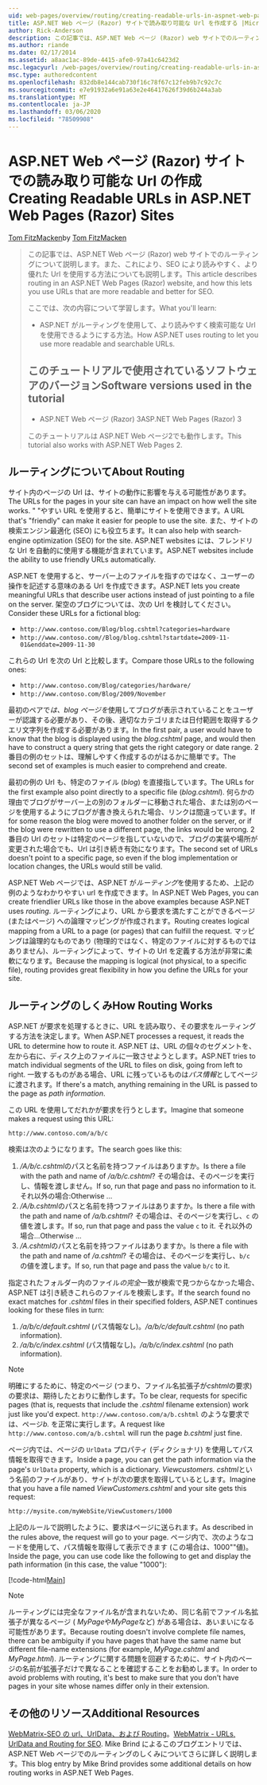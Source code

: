 ```yaml
---
uid: web-pages/overview/routing/creating-readable-urls-in-aspnet-web-pages-sites
title: ASP.NET Web ページ (Razor) サイトで読み取り可能な Url を作成する |Microsoft Docs
author: Rick-Anderson
description: この記事では、ASP.NET Web ページ (Razor) web サイトでのルーティングについて説明します。また、これにより、SEO により読みやすく、より優れた Url を使用する方法についても説明します。 作業内容
ms.author: riande
ms.date: 02/17/2014
ms.assetid: a8aac1ac-89de-4415-afe0-97a41c6423d2
msc.legacyurl: /web-pages/overview/routing/creating-readable-urls-in-aspnet-web-pages-sites
msc.type: authoredcontent
ms.openlocfilehash: 832db8e144cab730f16c78f67c12feb9b7c92c7c
ms.sourcegitcommit: e7e91932a6e91a63e2e46417626f39d6b244a3ab
ms.translationtype: MT
ms.contentlocale: ja-JP
ms.lasthandoff: 03/06/2020
ms.locfileid: "78509908"
---
```

# <a name="creating-readable-urls-in-aspnet-web-pages-razor-sites"></a><span data-ttu-id="f8ffc-104">ASP.NET Web ページ (Razor) サイトでの読み取り可能な Url の作成</span><span class="sxs-lookup"><span data-stu-id="f8ffc-104">Creating Readable URLs in ASP.NET Web Pages (Razor) Sites</span></span>

<span data-ttu-id="f8ffc-105">[Tom FitzMacken](https://github.com/tfitzmac)</span><span class="sxs-lookup"><span data-stu-id="f8ffc-105">by [Tom FitzMacken](https://github.com/tfitzmac)</span></span>

> <span data-ttu-id="f8ffc-106">この記事では、ASP.NET Web ページ (Razor) web サイトでのルーティングについて説明します。また、これにより、SEO により読みやすく、より優れた Url を使用する方法についても説明します。</span><span class="sxs-lookup"><span data-stu-id="f8ffc-106">This article describes routing in an ASP.NET Web Pages (Razor) website, and how this lets you use URLs that are more readable and better for SEO.</span></span>
> 
> <span data-ttu-id="f8ffc-107">ここでは、次の内容について学習します。</span><span class="sxs-lookup"><span data-stu-id="f8ffc-107">What you'll learn:</span></span>
> 
> - <span data-ttu-id="f8ffc-108">ASP.NET がルーティングを使用して、より読みやすく検索可能な Url を使用できるようにする方法。</span><span class="sxs-lookup"><span data-stu-id="f8ffc-108">How ASP.NET uses routing to let you use more readable and searchable URLs.</span></span>
>   
> 
> ## <a name="software-versions-used-in-the-tutorial"></a><span data-ttu-id="f8ffc-109">このチュートリアルで使用されているソフトウェアのバージョン</span><span class="sxs-lookup"><span data-stu-id="f8ffc-109">Software versions used in the tutorial</span></span>
> 
> 
> - <span data-ttu-id="f8ffc-110">ASP.NET Web ページ (Razor) 3</span><span class="sxs-lookup"><span data-stu-id="f8ffc-110">ASP.NET Web Pages (Razor) 3</span></span>
>   
> 
> <span data-ttu-id="f8ffc-111">このチュートリアルは ASP.NET Web ページ2でも動作します。</span><span class="sxs-lookup"><span data-stu-id="f8ffc-111">This tutorial also works with ASP.NET Web Pages 2.</span></span>

## <a name="about-routing"></a><span data-ttu-id="f8ffc-112">ルーティングについて</span><span class="sxs-lookup"><span data-stu-id="f8ffc-112">About Routing</span></span>

<span data-ttu-id="f8ffc-113">サイト内のページの Url は、サイトの動作に影響を与える可能性があります。</span><span class="sxs-lookup"><span data-stu-id="f8ffc-113">The URLs for the pages in your site can have an impact on how well the site works.</span></span> <span data-ttu-id="f8ffc-114">&quot; &quot;やすい URL を使用すると、簡単にサイトを使用できます。</span><span class="sxs-lookup"><span data-stu-id="f8ffc-114">A URL that's &quot;friendly&quot; can make it easier for people to use the site.</span></span> <span data-ttu-id="f8ffc-115">また、サイトの検索エンジン最適化 (SEO) にも役立ちます。</span><span class="sxs-lookup"><span data-stu-id="f8ffc-115">It can also help with search-engine optimization (SEO) for the site.</span></span> <span data-ttu-id="f8ffc-116">ASP.NET websites には、フレンドリな Url を自動的に使用する機能が含まれています。</span><span class="sxs-lookup"><span data-stu-id="f8ffc-116">ASP.NET websites include the ability to use friendly URLs automatically.</span></span>

<span data-ttu-id="f8ffc-117">ASP.NET を使用すると、サーバー上のファイルを指すのではなく、ユーザーの操作を記述する意味のある Url を作成できます。</span><span class="sxs-lookup"><span data-stu-id="f8ffc-117">ASP.NET lets you create meaningful URLs that describe user actions instead of just pointing to a file on the server.</span></span> <span data-ttu-id="f8ffc-118">架空のブログについては、次の Url を検討してください。</span><span class="sxs-lookup"><span data-stu-id="f8ffc-118">Consider these URLs for a fictional blog:</span></span>

- `http://www.contoso.com/Blog/blog.cshtml?categories=hardware`
- `http://www.contoso.com//Blog/blog.cshtml?startdate=2009-11-01&enddate=2009-11-30`

<span data-ttu-id="f8ffc-119">これらの Url を次の Url と比較します。</span><span class="sxs-lookup"><span data-stu-id="f8ffc-119">Compare those URLs to the following ones:</span></span>

- `http://www.contoso.com/Blog/categories/hardware/`
- `http://www.contoso.com/Blog/2009/November`

<span data-ttu-id="f8ffc-120">最初のペアで*は、blog ページを*使用してブログが表示されていることをユーザーが認識する必要があり、その後、適切なカテゴリまたは日付範囲を取得するクエリ文字列を作成する必要があります。</span><span class="sxs-lookup"><span data-stu-id="f8ffc-120">In the first pair, a user would have to know that the blog is displayed using the *blog.cshtml* page, and would then have to construct a query string that gets the right category or date range.</span></span> <span data-ttu-id="f8ffc-121">2番目の例のセットは、理解しやすく作成するのがはるかに簡単です。</span><span class="sxs-lookup"><span data-stu-id="f8ffc-121">The second set of examples is much easier to comprehend and create.</span></span>

<span data-ttu-id="f8ffc-122">最初の例の Url も、特定のファイル (*blog*) を直接指しています。</span><span class="sxs-lookup"><span data-stu-id="f8ffc-122">The URLs for the first example also point directly to a specific file (*blog.cshtml*).</span></span> <span data-ttu-id="f8ffc-123">何らかの理由でブログがサーバー上の別のフォルダーに移動された場合、または別のページを使用するようにブログが書き換えられた場合、リンクは間違っています。</span><span class="sxs-lookup"><span data-stu-id="f8ffc-123">If for some reason the blog were moved to another folder on the server, or if the blog were rewritten to use a different page, the links would be wrong.</span></span> <span data-ttu-id="f8ffc-124">2番目の Url のセットは特定のページを指していないので、ブログの実装や場所が変更された場合でも、Url は引き続き有効になります。</span><span class="sxs-lookup"><span data-stu-id="f8ffc-124">The second set of URLs doesn't point to a specific page, so even if the blog implementation or location changes, the URLs would still be valid.</span></span>

<span data-ttu-id="f8ffc-125">ASP.NET Web ページでは、ASP.NET が*ルーティング*を使用するため、上記の例のようなわかりやすい url を作成できます。</span><span class="sxs-lookup"><span data-stu-id="f8ffc-125">In ASP.NET Web Pages, you can create friendlier URLs like those in the above examples because ASP.NET uses *routing*.</span></span> <span data-ttu-id="f8ffc-126">ルーティングにより、URL から要求を満たすことができるページ (またはページ) への論理マッピングが作成されます。</span><span class="sxs-lookup"><span data-stu-id="f8ffc-126">Routing creates logical mapping from a URL to a page (or pages) that can fulfill the request.</span></span> <span data-ttu-id="f8ffc-127">マッピングは論理的なものであり (物理的ではなく、特定のファイルに対するものではありません)、ルーティングによって、サイトの Url を定義する方法が非常に柔軟になります。</span><span class="sxs-lookup"><span data-stu-id="f8ffc-127">Because the mapping is logical (not physical, to a specific file), routing provides great flexibility in how you define the URLs for your site.</span></span>

## <a name="how-routing-works"></a><span data-ttu-id="f8ffc-128">ルーティングのしくみ</span><span class="sxs-lookup"><span data-stu-id="f8ffc-128">How Routing Works</span></span>

<span data-ttu-id="f8ffc-129">ASP.NET が要求を処理するときに、URL を読み取り、その要求をルーティングする方法を決定します。</span><span class="sxs-lookup"><span data-stu-id="f8ffc-129">When ASP.NET processes a request, it reads the URL to determine how to route it.</span></span> <span data-ttu-id="f8ffc-130">ASP.NET は、URL の個々のセグメントを、左から右に、ディスク上のファイルに一致させようとします。</span><span class="sxs-lookup"><span data-stu-id="f8ffc-130">ASP.NET tries to match individual segments of the URL to files on disk, going from left to right.</span></span> <span data-ttu-id="f8ffc-131">一致するものがある場合、URL に残っているものは*パス情報*としてページに渡されます。</span><span class="sxs-lookup"><span data-stu-id="f8ffc-131">If there's a match, anything remaining in the URL is passed to the page as *path information*.</span></span>

<span data-ttu-id="f8ffc-132">この URL を使用してだれかが要求を行うとします。</span><span class="sxs-lookup"><span data-stu-id="f8ffc-132">Imagine that someone makes a request using this URL:</span></span>

`http://www.contoso.com/a/b/c`

<span data-ttu-id="f8ffc-133">検索は次のようになります。</span><span class="sxs-lookup"><span data-stu-id="f8ffc-133">The search goes like this:</span></span>

1. <span data-ttu-id="f8ffc-134">*/A/b/c.cshtml*のパスと名前を持つファイルはありますか。</span><span class="sxs-lookup"><span data-stu-id="f8ffc-134">Is there a file with the path and name of */a/b/c.cshtml*?</span></span> <span data-ttu-id="f8ffc-135">その場合は、そのページを実行し、情報を渡しません。</span><span class="sxs-lookup"><span data-stu-id="f8ffc-135">If so, run that page and pass no information to it.</span></span> <span data-ttu-id="f8ffc-136">それ以外の場合:</span><span class="sxs-lookup"><span data-stu-id="f8ffc-136">Otherwise ...</span></span>
2. <span data-ttu-id="f8ffc-137">*/A/b.cshtml*のパスと名前を持つファイルはありますか。</span><span class="sxs-lookup"><span data-stu-id="f8ffc-137">Is there a file with the path and name of */a/b.cshtml*?</span></span> <span data-ttu-id="f8ffc-138">その場合は、そのページを実行し、`c` の値を渡します。</span><span class="sxs-lookup"><span data-stu-id="f8ffc-138">If so, run that page and pass the value `c` to it.</span></span> <span data-ttu-id="f8ffc-139">それ以外の場合...</span><span class="sxs-lookup"><span data-stu-id="f8ffc-139">Otherwise …</span></span>
3. <span data-ttu-id="f8ffc-140">*/A.cshtml*のパスと名前を持つファイルはありますか。</span><span class="sxs-lookup"><span data-stu-id="f8ffc-140">Is there a file with the path and name of */a.cshtml*?</span></span> <span data-ttu-id="f8ffc-141">その場合は、そのページを実行し、`b/c` の値を渡します。</span><span class="sxs-lookup"><span data-stu-id="f8ffc-141">If so, run that page and pass the value `b/c` to it.</span></span>

<span data-ttu-id="f8ffc-142">指定されたフォルダー内のファイル*の完全*一致が検索で見つからなかった場合、ASP.NET は引き続きこれらのファイルを検索します。</span><span class="sxs-lookup"><span data-stu-id="f8ffc-142">If the search found no exact matches for *.cshtml* files in their specified folders, ASP.NET continues looking for these files in turn:</span></span>

1. <span data-ttu-id="f8ffc-143">*/a/b/c/default.cshtml* (パス情報なし)。</span><span class="sxs-lookup"><span data-stu-id="f8ffc-143">*/a/b/c/default.cshtml* (no path information).</span></span>
2. <span data-ttu-id="f8ffc-144">*/a/b/c/index.cshtml* (パス情報なし)。</span><span class="sxs-lookup"><span data-stu-id="f8ffc-144">*/a/b/c/index.cshtml* (no path information).</span></span>

> [!NOTE]
> <span data-ttu-id="f8ffc-145">明確にするために、特定のページ (つまり、ファイル名拡張子が*cshtml*の要求) の要求は、期待したとおりに動作します。</span><span class="sxs-lookup"><span data-stu-id="f8ffc-145">To be clear, requests for specific pages (that is, requests that include the *.cshtml* filename extension) work just like you'd expect.</span></span> <span data-ttu-id="f8ffc-146">`http://www.contoso.com/a/b.cshtml` のような要求では、ページ*b.* を正常に実行します。</span><span class="sxs-lookup"><span data-stu-id="f8ffc-146">A request like `http://www.contoso.com/a/b.cshtml` will run the page *b.cshtml* just fine.</span></span>

<span data-ttu-id="f8ffc-147">ページ内では、ページの `UrlData` プロパティ (ディクショナリ) を使用してパス情報を取得できます。</span><span class="sxs-lookup"><span data-stu-id="f8ffc-147">Inside a page, you can get the path information via the page's `UrlData` property, which is a dictionary.</span></span> <span data-ttu-id="f8ffc-148">*Viewcustomers. cshtml*という名前のファイルがあり、サイトが次の要求を取得しているとします。</span><span class="sxs-lookup"><span data-stu-id="f8ffc-148">Imagine that you have a file named *ViewCustomers.cshtml* and your site gets this request:</span></span>

`http://mysite.com/myWebSite/ViewCustomers/1000`

<span data-ttu-id="f8ffc-149">上記のルールで説明したように、要求はページに送られます。</span><span class="sxs-lookup"><span data-stu-id="f8ffc-149">As described in the rules above, the request will go to your page.</span></span> <span data-ttu-id="f8ffc-150">ページ内で、次のようなコードを使用して、パス情報を取得して表示できます (この場合は、1000&quot;&quot;値)。</span><span class="sxs-lookup"><span data-stu-id="f8ffc-150">Inside the page, you can use code like the following to get and display the path information (in this case, the value &quot;1000&quot;):</span></span>

[!code-html[Main](creating-readable-urls-in-aspnet-web-pages-sites/samples/sample1.html)]

> [!NOTE]
> <span data-ttu-id="f8ffc-151">ルーティングには完全なファイル名が含まれないため、同じ名前でファイル名拡張子が異なるページ ( *MyPage*や*MyPage*など) がある場合は、あいまいになる可能性があります。</span><span class="sxs-lookup"><span data-stu-id="f8ffc-151">Because routing doesn't involve complete file names, there can be ambiguity if you have pages that have the same name but different file-name extensions (for example, *MyPage.cshtml* and *MyPage.html*).</span></span> <span data-ttu-id="f8ffc-152">ルーティングに関する問題を回避するために、サイト内のページの名前が拡張子だけで異なることを確認することをお勧めします。</span><span class="sxs-lookup"><span data-stu-id="f8ffc-152">In order to avoid problems with routing, it's best to make sure that you don't have pages in your site whose names differ only in their extension.</span></span>

<a id="Additional_Resources"></a>
## <a name="additional-resources"></a><span data-ttu-id="f8ffc-153">その他のリソース</span><span class="sxs-lookup"><span data-stu-id="f8ffc-153">Additional Resources</span></span>

<span data-ttu-id="f8ffc-154">[WebMatrix-SEO の url、UrlData、および Routing](http://www.mikesdotnetting.com/Article/165/WebMatrix-URLs-UrlData-and-Routing-for-SEO)。</span><span class="sxs-lookup"><span data-stu-id="f8ffc-154">[WebMatrix - URLs, UrlData and Routing for SEO](http://www.mikesdotnetting.com/Article/165/WebMatrix-URLs-UrlData-and-Routing-for-SEO).</span></span> <span data-ttu-id="f8ffc-155">Mike Brind によるこのブログエントリでは、ASP.NET Web ページでのルーティングのしくみについてさらに詳しく説明します。</span><span class="sxs-lookup"><span data-stu-id="f8ffc-155">This blog entry by Mike Brind provides some additional details on how routing works in ASP.NET Web Pages.</span></span>
